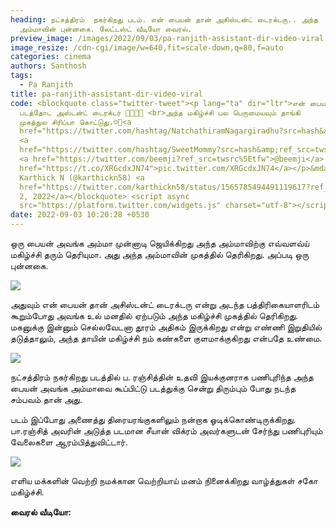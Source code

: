 ```yaml
---
heading: நட்சத்திரம்  நகர்கிறது படம். என் பையன் தான் அசிஸ்டன்ட் டைரக்டரு.. அந்த
  அம்மாவின் புன்னகை. லேட்டஸ்ட் வீடியோ வைரல்.
preview_image: /images/2022/09/03/pa-ranjith-assistant-dir-video-viral.jpg
image_resize: /cdn-cgi/image/w=640,fit=scale-down,q=80,f=auto
categories: cinema
authors: Santhosh
tags:
  - Pa Ranjith
title: pa-ranjith-assistant-dir-video-viral
code: <blockquote class="twitter-tweet"><p lang="ta" dir="ltr">என் பையன் இந்த
  படத்தோட அஸ்டன்ட் டைரக்டர் 🤣💕💙🤩 <br>அந்த மகிழ்ச்சி பல பெருமையவும் தாங்கி
  முகத்துல சிரிப்பா கொட்டுது.☺️🤩<a
  href="https://twitter.com/hashtag/NatchathiramNagargiradhu?src=hash&amp;ref_src=twsrc%5Etfw">#NatchathiramNagargiradhu</a>
  <a
  href="https://twitter.com/hashtag/SweetMommy?src=hash&amp;ref_src=twsrc%5Etfw">#SweetMommy</a>
  <a href="https://twitter.com/beemji?ref_src=twsrc%5Etfw">@beemji</a> <a
  href="https://t.co/XRGcdxJN74">pic.twitter.com/XRGcdxJN74</a></p>&mdash;
  Karthick N (@karthickn58) <a
  href="https://twitter.com/karthickn58/status/1565785494491119617?ref_src=twsrc%5Etfw">September
  2, 2022</a></blockquote> <script async
  src="https://platform.twitter.com/widgets.js" charset="utf-8"></script>
date: 2022-09-03 10:20:28 +0530
---
```

ஒரு பையன் அவங்க அம்மா முன்னாடி ஜெயிக்கிறது அந்த அம்மாவிற்கு எவ்வளவ்ய் மகிழ்ச்சி தரும் தெரியுமா. அது அந்த அம்மாவின் முகத்தில் தெரிகிறது. அப்படி ஒரு புன்னகை.

![](/images/2022/09/03/pa-ranjith-assistant-dir-video-viral-1.jpg)

அதுவும் என் பையன் தான் அசிஸ்டன்ட் டைரக்டரு என்று அடந்த பத்திரிகையாளரிடம் கூறும்போது அவங்க உல் மனதில் ஏற்படும் அந்த மகிழ்ச்சி முகத்தில் தெரிகிறது. மகனுக்கு இன்னும் செல்லவேடனா தூரம் அதிகம் இருக்கிறது என்று எண்ணி இறுதியில் தடுத்தாலும், அந்த தாயின் மகிழ்ச்சி நம் கண்களை குளமாக்குகிறது என்பதே உண்மை.

![](/images/2022/09/03/pa-ranjith-assistant-dir-video-viral-2.jpg)

நட்சத்திரம் நகர்கிறது படத்தில் ப. ரஞ்சித்தின் உதவி இயக்குனராக பணிபுரிந்த அந்த பையன் அவங்க அம்மாவை கூப்பிட்டு படத்துக்கு சென்று திரும்பும் போது நடந்த சம்பவம் தான் அது.

படம் இப்போது அணைத்து திரையரங்குகளிலும் நன்றாக ஓடிக்கொண்டிருக்கிறது. பா.ரஞ்சித் அவரின் அடுத்த படமான சீயான் விக்ரம் அவர்களுடன் சேர்ந்து பணிபுரியும் வேலைகளை ஆரம்பித்துவிட்டார்.

![](/images/2022/09/03/pa-ranjith-assistant-dir-video-viral-3.jpg)

எளிய மக்களின் வெற்றி நமக்கான வெற்றியாய் மனம் நினைக்கிறது வாழ்த்துகள் சகோ மகிழ்ச்சி.

**வைரல் வீடியோ:**